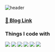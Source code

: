 ![header](https://capsule-render.vercel.app/api?type=waving&color=gradient&customColorList=30&height=300&section=header&text=1Hoit's%20GitHub&fontSize=70&animation=fadeIn&fontAlignY=38&desc=Frontend%20Developer&descAlignY=51&descAlign=63.3)

### <a href="https://velog.io/@whdnjsgh22" rel="noreferrer" target="_blank">🔗 Blog Link</a>

### Things I code with

<img src="https://img.shields.io/badge/React-61DAFB?style=for-the-badge&logo=React&logoColor=white"/> <img src="https://img.shields.io/badge/redux-593d88?style=for-the-badge&logo=redux&logoColor=white"/> <img src="https://img.shields.io/badge/Recoil-3578E5?style=for-the-badge&logo=Recoil&logoColor=white"/> <img src="https://img.shields.io/badge/styledcomponents-DB7093?style=for-the-badge&logo=styledcomponents&logoColor=white"/> <img src="https://img.shields.io/badge/javascript-F7DF1E?style=for-the-badge&logo=javascript&logoColor=black" /> <img src="https://img.shields.io/badge/typescript-3178C6?style=for-the-badge&logo=typescript&logoColor=white" /> 
